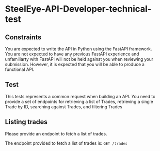 # SteelEye-API-Developer-technical-test

## Constraints
You are expected to write the API in Python using the FastAPI framework. You are not expected to have any previous FastAPI experience and unfamiliarty with FastAPI will not be held against you when reviewing your submission. However, it is expected that you will be able to produce a functional API.

## Test
This tests represents a common request when building an API. You need to provide a set of endpoints for retrieving a list of Trades, retrieving a single Trade by ID, searching against Trades, and filtering Trades

## Listing trades
Please provide an endpoint to fetch a list of trades.

The endpoint provided to fetch a list of trades is: ```GET /trades```

